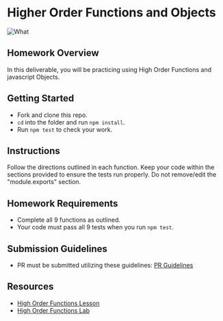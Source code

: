 # Higher Order Functions and Objects

![What](https://external-content.duckduckgo.com/iu/?u=https%3A%2F%2Fmedia.giphy.com%2Fmedia%2FxYHscQ1Np55i8%2Fgiphy.gif&f=1&nofb=1)

## Homework Overview

In this deliverable, you will be practicing using High Order Functions and javascript Objects.

## Getting Started

- Fork and clone this repo.
- `cd` into the folder and run `npm install`.
- Run `npm test` to check your work.

## Instructions

Follow the directions outlined in each function. Keep your code within the sections provided to ensure the tests run properly. Do not remove/edit the "module.exports" section.

## Homework Requirements

- Complete all 9 functions as outlined.
- Your code must pass all 9 tests when you run `npm test`.

## Submission Guidelines

- PR must be submitted utilizing these guidelines: [PR Guidelines](https://github.com/SEI-R-4-26/Pull-Request-Template)

## Resources

- [High Order Functions Lesson](https://github.com/SEI-R-4-26/u1_lesson_HOF)
- [High Order Functions Lab](https://github.com/SEI-R-4-26/u1_lab_HOF)

